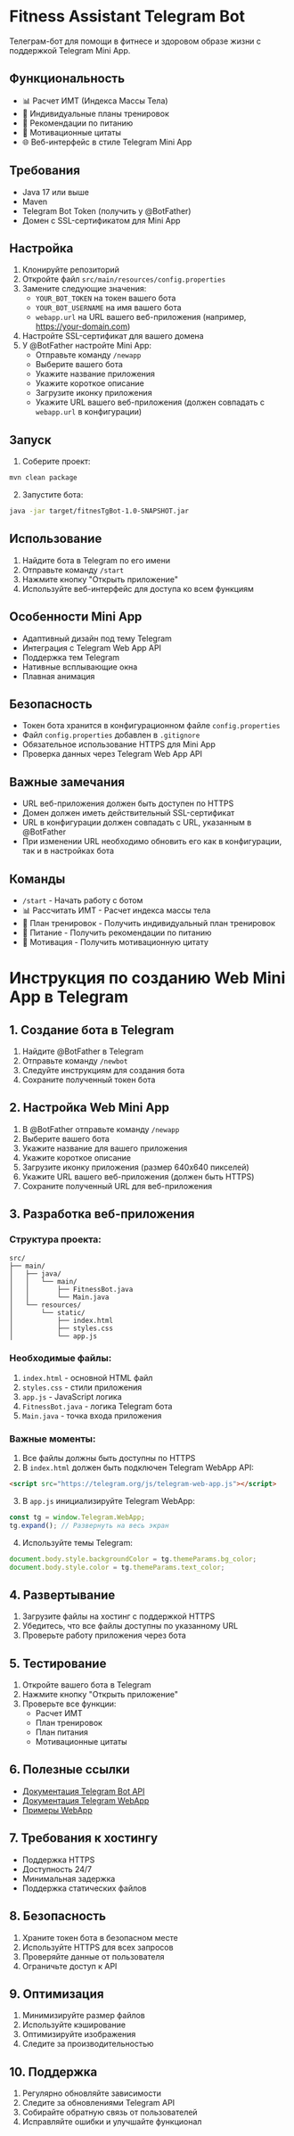 # Fitness Assistant Telegram Bot

Телеграм-бот для помощи в фитнесе и здоровом образе жизни с поддержкой Telegram Mini App.

## Функциональность

- 📊 Расчет ИМТ (Индекса Массы Тела)
- 💪 Индивидуальные планы тренировок
- 🍎 Рекомендации по питанию
- 💭 Мотивационные цитаты
- 🌐 Веб-интерфейс в стиле Telegram Mini App

## Требования

- Java 17 или выше
- Maven
- Telegram Bot Token (получить у @BotFather)
- Домен с SSL-сертификатом для Mini App

## Настройка

1. Клонируйте репозиторий
2. Откройте файл `src/main/resources/config.properties`
3. Замените следующие значения:
   - `YOUR_BOT_TOKEN` на токен вашего бота
   - `YOUR_BOT_USERNAME` на имя вашего бота
   - `webapp.url` на URL вашего веб-приложения (например, https://your-domain.com)
4. Настройте SSL-сертификат для вашего домена
5. У @BotFather настройте Mini App:
   - Отправьте команду `/newapp`
   - Выберите вашего бота
   - Укажите название приложения
   - Укажите короткое описание
   - Загрузите иконку приложения
   - Укажите URL вашего веб-приложения (должен совпадать с `webapp.url` в конфигурации)

## Запуск

1. Соберите проект:
```bash
mvn clean package
```

2. Запустите бота:
```bash
java -jar target/fitnesTgBot-1.0-SNAPSHOT.jar
```

## Использование

1. Найдите бота в Telegram по его имени
2. Отправьте команду `/start`
3. Нажмите кнопку "Открыть приложение"
4. Используйте веб-интерфейс для доступа ко всем функциям

## Особенности Mini App

- Адаптивный дизайн под тему Telegram
- Интеграция с Telegram Web App API
- Поддержка тем Telegram
- Нативные всплывающие окна
- Плавная анимация

## Безопасность

- Токен бота хранится в конфигурационном файле `config.properties`
- Файл `config.properties` добавлен в `.gitignore`
- Обязательное использование HTTPS для Mini App
- Проверка данных через Telegram Web App API

## Важные замечания

- URL веб-приложения должен быть доступен по HTTPS
- Домен должен иметь действительный SSL-сертификат
- URL в конфигурации должен совпадать с URL, указанным в @BotFather
- При изменении URL необходимо обновить его как в конфигурации, так и в настройках бота

## Команды

- `/start` - Начать работу с ботом
- 📊 Рассчитать ИМТ - Расчет индекса массы тела
- 💪 План тренировок - Получить индивидуальный план тренировок
- 🍎 Питание - Получить рекомендации по питанию
- 💭 Мотивация - Получить мотивационную цитату

# Инструкция по созданию Web Mini App в Telegram

## 1. Создание бота в Telegram

1. Найдите @BotFather в Telegram
2. Отправьте команду `/newbot`
3. Следуйте инструкциям для создания бота
4. Сохраните полученный токен бота

## 2. Настройка Web Mini App

1. В @BotFather отправьте команду `/newapp`
2. Выберите вашего бота
3. Укажите название для вашего приложения
4. Укажите короткое описание
5. Загрузите иконку приложения (размер 640x640 пикселей)
6. Укажите URL вашего веб-приложения (должен быть HTTPS)
7. Сохраните полученный URL для веб-приложения

## 3. Разработка веб-приложения

### Структура проекта:
```
src/
├── main/
│   ├── java/
│   │   └── main/
│   │       ├── FitnessBot.java
│   │       └── Main.java
│   └── resources/
│       └── static/
│           ├── index.html
│           ├── styles.css
│           └── app.js
```

### Необходимые файлы:

1. `index.html` - основной HTML файл
2. `styles.css` - стили приложения
3. `app.js` - JavaScript логика
4. `FitnessBot.java` - логика Telegram бота
5. `Main.java` - точка входа приложения

### Важные моменты:

1. Все файлы должны быть доступны по HTTPS
2. В `index.html` должен быть подключен Telegram WebApp API:
```html
<script src="https://telegram.org/js/telegram-web-app.js"></script>
```

3. В `app.js` инициализируйте Telegram WebApp:
```javascript
const tg = window.Telegram.WebApp;
tg.expand(); // Развернуть на весь экран
```

4. Используйте темы Telegram:
```javascript
document.body.style.backgroundColor = tg.themeParams.bg_color;
document.body.style.color = tg.themeParams.text_color;
```

## 4. Развертывание

1. Загрузите файлы на хостинг с поддержкой HTTPS
2. Убедитесь, что все файлы доступны по указанному URL
3. Проверьте работу приложения через бота

## 5. Тестирование

1. Откройте вашего бота в Telegram
2. Нажмите кнопку "Открыть приложение"
3. Проверьте все функции:
   - Расчет ИМТ
   - План тренировок
   - План питания
   - Мотивационные цитаты

## 6. Полезные ссылки

- [Документация Telegram Bot API](https://core.telegram.org/bots/api)
- [Документация Telegram WebApp](https://core.telegram.org/bots/webapps)
- [Примеры WebApp](https://github.com/Ajaxy/telegram-tt)

## 7. Требования к хостингу

- Поддержка HTTPS
- Доступность 24/7
- Минимальная задержка
- Поддержка статических файлов

## 8. Безопасность

1. Храните токен бота в безопасном месте
2. Используйте HTTPS для всех запросов
3. Проверяйте данные от пользователя
4. Ограничьте доступ к API

## 9. Оптимизация

1. Минимизируйте размер файлов
2. Используйте кэширование
3. Оптимизируйте изображения
4. Следите за производительностью

## 10. Поддержка

1. Регулярно обновляйте зависимости
2. Следите за обновлениями Telegram API
3. Собирайте обратную связь от пользователей
4. Исправляйте ошибки и улучшайте функционал 